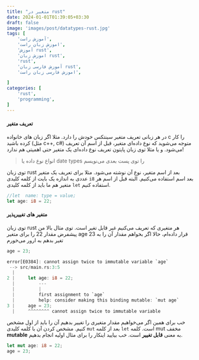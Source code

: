 ```yaml
---
title: "متغیر در rust"
date: 2024-01-01T01:39:05+03:30
draft: false
image: 'images/post/datatypes-rust.jpg'
tags: [
    'آموزش راست',
    'اموزش زبان راست',
    'آموزش rust',
    'اموزش زبان rust',
    'rust',
    'آموزش فارسی زبان rust',
    'اموزش فارسی زبان راست',

]
categories: [
    'rust',
    'programming',
]
---
```


#### تعریف متغیر

در هر زبانی تعریف متغیر سینتکس خودش را دارد.
مثلا اگر زبان های خانواده
c
را کار کرده باشید
(مثل c++, c#)
متوجه می‌شوید که نوع داده‌ای متغیر، قبل از اسم آن تعریف
می‌شود. و یا مثلا توی زبان پایتون تعریف نوع داده‌ای
یک متغیر حتی اهمیتی هم ندارد!

> انواع نوع داده یا
> date types
> را توی پست بعدی می‌نویسم


توی زبان
rust
بعد از اسم متغیر، نوع آن نوشته می‌شود.
مثلا برای تعریف یک متغیر عددی به اندازه یک بایت از کلمه
کلیدی
`i8`
بعد اسم استفاده می‌کنیم. البته
قبل از اسم هر متغیر هم ما باید از کلمه کلیدی
`let`
استفاده کنیم.


```rust
//let  name: type = value;
let age: i8 = 22;
```

#### متغیر های تغییرپذیر

توی زبان
rust
هر متغیری که تعریف می‌کنیم غیر قابل تغیر است.
توی مثال بالا من پیشفرض مقدار 22 را برای متغیر
age
قرار داده‌ام، حالا اگر بخواهم مقدار آن را
به 23 تغیر بدهم به ارور می‌خورم

```rust
age = 23;
```

```rust
error[E0384]: cannot assign twice to immutable variable `age`
 --> src/main.rs:3:5
  |
2 |     let age: i8 = 22;
  |         ---
  |         |
  |         first assignment to `age`
  |         help: consider making this binding mutable: `mut age`
3 |     age = 23;
  |     ^^^^^^^^ cannot assign twice to immutable variable

```

خب برای همین اگر می‌خواهیم مقدار متغیری را تغییر 
بدهیم آن را باید از اول مشخص کنیم. مشخص کردن آن با کلمه کلیدی
`mut`
بعد از کلمه
`let`
است.
کلمه
mut
مخفف
**mutable**
به معنی
**قابل تغییر**
است. خب بیایید اینکار را برای مثال اولیه انجام بدهیم.

```rust
let mut age: i8 = 22;
age = 23;
```

